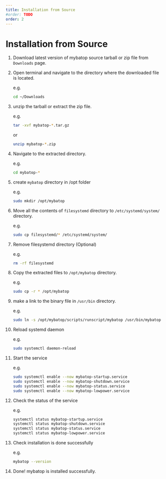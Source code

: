 ```yaml
---
title: Installation from Source
#order: TODO
order: 2
---
```


# Installation from Source

1. Download latest version of mybatop source tarball or zip file from `Downloads` page.

2. Open terminal and navigate to the directory where the downloaded file is located.

    e.g.

    ```bash
    cd ~/Downloads
    ```
3. unzip the tarball or extract the zip file.

    e.g.

    ```bash
    tar -xvf mybatop-*.tar.gz
    ```

    or

    ```bash
    unzip mybatop-*.zip
    ```

4. Navigate to the extracted directory.

    e.g.

    ```bash
    cd mybatop-*
    ```

5. create `mybatop` directory in /opt folder

    e.g.

    ```bash
    sudo mkdir /opt/mybatop
    ```

6. Move all the contents of `filesystemd` directory to `/etc/systemd/system/` directory.

    e.g.

    ```bash
    sudo cp filesystemd/* /etc/systemd/system/
    ```

7. Remove filesystemd directory (Optional)

    e.g.

    ```bash
    rm -rf filesystemd
    ```

8. Copy the extracted files to `/opt/mybatop` directory.

    e.g.

    ```bash
    sudo cp -r * /opt/mybatop
    ```

9. make a link to the binary file in `/usr/bin` directory.

    e.g.

    ```bash
    sudo ln -s /opt/mybatop/scripts/runscript/mybatop /usr/bin/mybatop
    ```

10. Reload systemd daemon

    e.g.

    ```bash
    sudo systemctl daemon-reload
    ```

11. Start the service

    e.g.

    ```bash
    sudo systemctl enable --now mybatop-startup.service
    sudo systemctl enable --now mybatop-shutdown.service
    sudo systemctl enable --now mybatop-status.service
    sudo systemctl enable --now mybatop-lowpower.service
    ```

12. Check the status of the service

    e.g.

    ```bash
    systemctl status mybatop-startup.service
    systemctl status mybatop-shutdown.service
    systemctl status mybatop-status.service
    systemctl status mybatop-lowpower.service
    ```

13. Check installation is done successfully

    e.g.

    ```bash
    mybatop --version
    ```

14. Done! mybatop is installed successfully. 